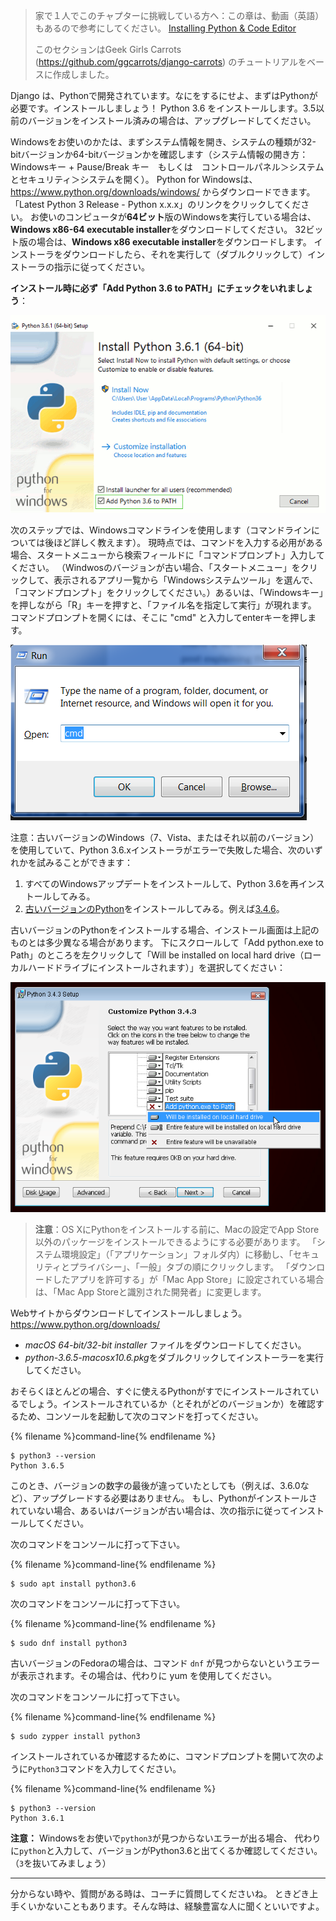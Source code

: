 > 家で１人でこのチャプターに挑戦している方へ：この章は、動画（英語）もあるので参考にしてください。 [Installing Python & Code Editor](https://www.youtube.com/watch?v=pVTaqzKZCdA)
> 
> このセクションはGeek Girls Carrots (https://github.com/ggcarrots/django-carrots) のチュートリアルをベースに作成しました。

Django は、Pythonで開発されています。なにをするにせよ、まずはPythonが必要です。インストールしましょう！ Python 3.6 をインストールします。3.5以前のバージョンをインストール済みの場合は、アップグレードしてください。

<!--sec data-title="Install Python: Windows" data-id="python_windows" data-collapse=true ces-->

Windowsをお使いのかたは、まずシステム情報を開き、システムの種類が32-bitバージョンか64-bitバージョンかを確認します（システム情報の開き方：Windowsキー + Pause/Break キー　もしくは　コントロールパネル＞システムとセキュリティ＞システムを開く）。 Python for Windowsは、https://www.python.org/downloads/windows/ からダウンロードできます。 「Latest Python 3 Release - Python x.x.x」のリンクをクリックしてください。 お使いのコンピュータが**64ビット**版のWindowsを実行している場合は、**Windows x86-64 executable installer**をダウンロードしてください。 32ビット版の場合は、**Windows x86 executable installer**をダウンロードします。 インストーラをダウンロードしたら、それを実行して（ダブルクリックして）インストーラの指示に従ってください。

**インストール時に必ず「Add Python 3.6 to PATH」にチェックをいれましょう**：

![Pythonのパスを通すのを忘れないようにしてください。](../python_installation/images/python-installation-options.png)

次のステップでは、Windowsコマンドラインを使用します（コマンドラインについては後ほど詳しく教えます）。 現時点では、コマンドを入力する必用がある場合、スタートメニューから検索フィールドに「コマンドプロンプト」入力してください。 （Windwosのバージョンが古い場合、「スタートメニュー」をクリックして、表示されるアプリ一覧から「Windowsシステムツール」を選んで、「コマンドプロンプト」をクリックしてください。）あるいは、「Windowsキー」を押しながら「R」キーを押すと、「ファイル名を指定して実行」が現れます。 コマンドプロンプトを開くには、そこに "cmd" と入力してenterキーを押します。

!["ファイル名を指定して実行"で、"cmd"と入力してください](../python_installation/images/windows-plus-r.png)

注意：古いバージョンのWindows（7、Vista、またはそれ以前のバージョン）を使用していて、Python 3.6.xインストーラがエラーで失敗した場合、次のいずれかを試みることができます：

1. すべてのWindowsアップデートをインストールして、Python 3.6を再インストールしてみる。
2. [古いバージョンのPython](https://www.python.org/downloads/windows/)をインストールしてみる。例えば[3.4.6](https://www.python.org/downloads/release/python-346/)。

古いバージョンのPythonをインストールする場合、インストール画面は上記のものとは多少異なる場合があります。 下にスクロールして「Add python.exe to Path」のところを左クリックして「Will be installed on local hard drive（ローカルハードドライブにインストールされます）」を選択してください：

![古いバージョンのパスを追加してください](../python_installation/images/add_python_to_windows_path.png)

<!--endsec-->

<!--sec data-title="Install Python: OS X" data-id="python_OSX"
data-collapse=true ces-->

> **注意**：OS XにPythonをインストールする前に、Macの設定でApp Store以外のパッケージをインストールできるようにする必要があります。 「システム環境設定」（「アプリケーション」フォルダ内）に移動し、「セキュリティとプライバシー」、「一般」タブの順にクリックします。 「ダウンロードしたアプリを許可する」が「Mac App Store」に設定されている場合は、「Mac App Storeと識別された開発者」に変更します。

Webサイトからダウンロードしてインストールしましょう。 https://www.python.org/downloads/

* *macOS 64-bit/32-bit installer* ファイルをダウンロードしてください。
* *python-3.6.5-macosx10.6.pkg*をダブルクリックしてインストーラーを実行してください。

<!--endsec-->

<!--sec data-title="Install Python: Linux" data-id="python_linux"
data-collapse=true ces-->

おそらくほとんどの場合、すぐに使えるPythonがすでにインストールされているでしょう。インストールされているか（とそれがどのバージョンか）を確認するため、コンソールを起動して次のコマンドを打ってください。

{% filename %}command-line{% endfilename %}

    $ python3 --version
    Python 3.6.5
    

このとき、バージョンの数字の最後が違っていたとしても（例えば、3.6.0など）、アップグレードする必要はありません。 もし、Pythonがインストールされていない場合、あるいはバージョンが古い場合は、次の指示に従ってインストールしてください。

<!--endsec-->

<!--sec data-title="Install Python: Debian or Ubuntu" data-id="python_debian" data-collapse=true ces-->

次のコマンドをコンソールに打って下さい。

{% filename %}command-line{% endfilename %}

    $ sudo apt install python3.6
    

<!--endsec-->

<!--sec data-title="Install Python: Fedora" data-id="python_fedora"
data-collapse=true ces-->

次のコマンドをコンソールに打って下さい。

{% filename %}command-line{% endfilename %}

    $ sudo dnf install python3
    

古いバージョンのFedoraの場合は、コマンド `dnf` が見つからないというエラーが表示されます。その場合は、代わりに yum を使用してください。

<!--endsec-->

<!--sec data-title="Install Python: openSUSE" data-id="python_openSUSE"
data-collapse=true ces-->

次のコマンドをコンソールに打って下さい。

{% filename %}command-line{% endfilename %}

    $ sudo zypper install python3
    

<!--endsec-->

インストールされているか確認するために、コマンドプロンプトを開いて次のように`Python3`コマンドを入力してください。

{% filename %}command-line{% endfilename %}

    $ python3 --version
    Python 3.6.1
    

**注意：** Windowsをお使いで`python3`が見つからないエラーが出る場合、 代わりに`python`と入力して、バージョンがPython3.6と出てくるか確認してください。（`3`を抜いてみましょう）

* * *

分からない時や、質問がある時は、コーチに質問してくださいね。 ときどき上手くいかないこともあります。そんな時は、経験豊富な人に聞くといいですよ。